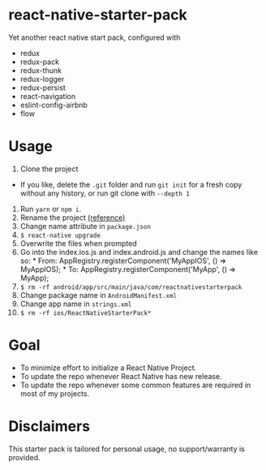 # react-native-starter-pack

Yet another react native start pack, configured with
* redux
* redux-pack
* redux-thunk
* redux-logger
* redux-persist
* react-navigation
* eslint-config-airbnb
* flow

# Usage
1. Clone the project
  * If you like, delete the `.git` folder and run `git init` for a fresh copy without any history, or run git clone with `--depth 1`
1. Run `yarn` or `npm i`.
1. Rename the project [(reference)](http://blog.skypayjm.com/2016/07/renaming-react-native-project.html)
  1. Change name attribute in `package.json`
  1. `$ react-native upgrade`
  1. Overwrite the files when prompted
  1. Go into the index.ios.js and index.android.js and change the names like so:
    * From: AppRegistry.registerComponent('MyAppIOS', () => MyAppIOS);
    * To: AppRegistry.registerComponent('MyApp', () => MyApp);
  1. `$ rm -rf android/app/src/main/java/com/reactnativestarterpack`
  1. Change package name in `AndroidManifest.xml`
  1. Change app name in `strings.xml`
  1. `$ rm -rf ios/ReactNativeStarterPack*`

# Goal
* To minimize effort to initialize a React Native Project.
* To update the repo whenever React Native has new release.
* To update the repo whenever some common features are required in most of my projects.

# Disclaimers
This starter pack is tailored for personal usage, no support/warranty is provided.
